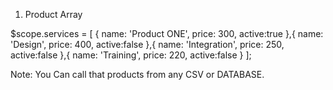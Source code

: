 
1) Product Array 

$scope.services = [
                {
                    name: 'Product ONE',
                    price: 300,
                    active:true
                },{
                    name: 'Design',
                    price: 400,
                    active:false
                },{
                    name: 'Integration',
                    price: 250,
                    active:false
                },{
                    name: 'Training',
                    price: 220,
                    active:false
                }
            ];

Note: You Can call that products from any CSV or DATABASE.